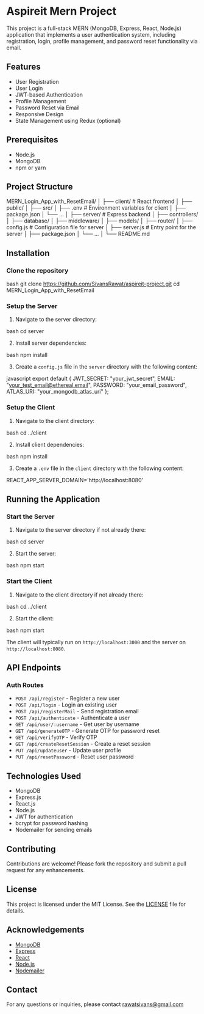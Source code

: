 # Aspireit Mern Project 

This project is a full-stack MERN (MongoDB, Express, React, Node.js) application that implements a user authentication system, including registration, login, profile management, and password reset functionality via email.

## Features

- User Registration
- User Login
- JWT-based Authentication
- Profile Management
- Password Reset via Email
- Responsive Design
- State Management using Redux (optional)

## Prerequisites

- Node.js
- MongoDB
- npm or yarn

## Project Structure


MERN_Login_App_with_ResetEmail/
│
├── client/                 # React frontend
│   ├── public/
│   ├── src/
│   ├── .env                # Environment variables for client
│   ├── package.json
│   └── ...
│
├── server/                 # Express backend
│   ├── controllers/
│   ├── database/
│   ├── middleware/
│   ├── models/
│   ├── router/
│   ├── config.js           # Configuration file for server
│   ├── server.js           # Entry point for the server
│   ├── package.json
│   └── ...
│
└── README.md


## Installation

### Clone the repository

bash
git clone https://github.com/SivansRawat/aspireit-project.git
cd MERN_Login_App_with_ResetEmail


### Setup the Server

1. Navigate to the server directory:

bash
cd server


2. Install server dependencies:

bash
npm install


3. Create a `config.js` file in the `server` directory with the following content:

javascript
export default {
    JWT_SECRET: "your_jwt_secret",
    EMAIL: "your_test_email@ethereal.email",
    PASSWORD: "your_email_password",
    ATLAS_URI: "your_mongodb_atlas_uri"
};


### Setup the Client

1. Navigate to the client directory:

bash
cd ../client


2. Install client dependencies:

bash
npm install


3. Create a `.env` file in the `client` directory with the following content:


REACT_APP_SERVER_DOMAIN='http://localhost:8080'


## Running the Application

### Start the Server

1. Navigate to the server directory if not already there:

bash
cd server


2. Start the server:

bash
npm start


### Start the Client

1. Navigate to the client directory if not already there:

bash
cd ../client


2. Start the client:

bash
npm start


The client will typically run on `http://localhost:3000` and the server on `http://localhost:8080`.

## API Endpoints

### Auth Routes

- `POST /api/register` - Register a new user
- `POST /api/login` - Login an existing user
- `POST /api/registerMail` - Send registration email
- `POST /api/authenticate` - Authenticate a user
- `GET /api/user/:username` - Get user by username
- `GET /api/generateOTP` - Generate OTP for password reset
- `GET /api/verifyOTP` - Verify OTP
- `GET /api/createResetSession` - Create a reset session
- `PUT /api/updateuser` - Update user profile
- `PUT /api/resetPassword` - Reset user password

## Technologies Used

- MongoDB
- Express.js
- React.js
- Node.js
- JWT for authentication
- bcrypt for password hashing
- Nodemailer for sending emails

## Contributing

Contributions are welcome! Please fork the repository and submit a pull request for any enhancements.

## License

This project is licensed under the MIT License. See the [LICENSE](LICENSE) file for details.

## Acknowledgements

- [MongoDB](https://www.mongodb.com/)
- [Express](https://expressjs.com/)
- [React](https://reactjs.org/)
- [Node.js](https://nodejs.org/)
- [Nodemailer](https://nodemailer.com/)

## Contact

For any questions or inquiries, please contact [rawatsivans@gmail.com](mailto:rawatsivans@gmail.com)


